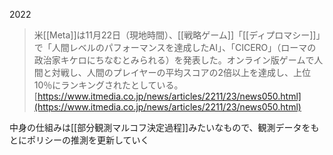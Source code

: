
2022
> 米[[Meta]]は11月22日（現地時間）、[[戦略ゲーム]]「[[ディプロマシー]]」で「人間レベルのパフォーマンスを達成したAI」、「CICERO」（ローマの政治家キケロにちなむとみられる）を発表した。オンライン版ゲームで人間と対戦し、人間のプレイヤーの平均スコアの2倍以上を達成し、上位10％にランキングされたとしている。
[https://www.itmedia.co.jp/news/articles/2211/23/news050.html](https://www.itmedia.co.jp/news/articles/2211/23/news050.html)

中身の仕組みは[[部分観測マルコフ決定過程]]みたいなもので、観測データをもとにポリシーの推測を更新していく
